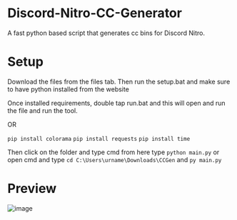 # Discord-Nitro-CC-Generator
A fast python based script that generates cc bins for Discord Nitro.


# Setup
Download the files from the files tab.
Then run the setup.bat and make sure to have python installed from the website

Once installed requirements, double tap run.bat and this will open and run the file and run the tool.

OR
    
`pip install colorama`
`pip install requests`
`pip install time`

Then click on the folder and type cmd from here type `python main.py`
or open cmd and type `cd C:\Users\urname\Downloads\CCGen` and `py main.py`




# Preview
![image](https://user-images.githubusercontent.com/106864544/172028099-74edf631-8f7b-4ac6-b4e0-06cd02f5a9d5.png)
